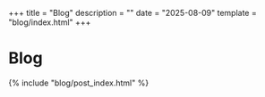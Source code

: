 +++
title = "Blog"
description = ""
date = "2025-08-09"
template = "blog/index.html"
+++

# Blog

{% include "blog/post_index.html" %}
